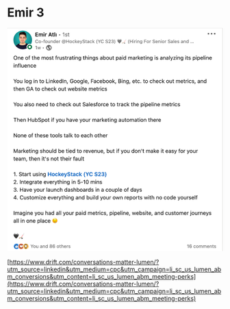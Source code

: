 # Emir 3

![-3-Post-LinkedIn (3).png](Emir%203%20b68d7373919049288e166556b45818a5/-3-Post-LinkedIn_(3).png)

[https://www.drift.com/conversations-matter-lumen/?utm_source=linkedin&utm_medium=cpc&utm_campaign=li_sc_us_lumen_abm_conversions&utm_content=li_sc_us_lumen_abm_meeting-perks](https://www.drift.com/conversations-matter-lumen/?utm_source=linkedin&utm_medium=cpc&utm_campaign=li_sc_us_lumen_abm_conversions&utm_content=li_sc_us_lumen_abm_meeting-perks)